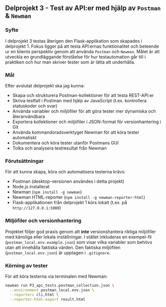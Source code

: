 ## Delprojekt 3 - Test av API:er med hjälp av `Postman` & `Newman`

### Syfte
I delprojekt 3 testas återigen den Flask-applikation som skapades i delprojekt 1. Fokus ligger på att testa API:ernas 
funktionalitet och beteende ur en klients perspektiv genom att använda `Postman` och `Newman`. Målet är att utveckla en 
grundläggande förståelse för hur testautomation går till i praktiken och hur man skriver tester som är lätta att 
underhålla.

### Mål
Efter avslutat delprojekt ska jag kunna:

- Skapa och strukturera Postman-kollektioner för att testa REST-API:er
- Skriva testfall i Postman med hjälp av JavaScript (t.ex. kontrollera statuskoder och svar)
- Använda variabler och miljöfiler för att göra tester mer dynamiska och återanvändbara
- Exportera kollektioner och miljöfiler i JSON-format för versionhantering i Git
- Använda kommandoradsverktyget Newman för att köra tester automatiskt
- Dokumentera och köra tester utanför Postmans GUI
- Tolka och analysera testresultat från Newman

### Förutsättningar

För att kunna skapa, köra och automatisera testerna krävs:

- Postman (desktop-versionen användes i detta projekt)
- Node.js installerat
- Newman (`npm install -g newman`)
- Newman HTML-reporter (`npm install -g newman-reporter-html`)
- Flask-applikationen från delprojekt 1 körs lokalt (t.ex. på `http://127.0.0.1:5000`)

### Miljöfiler och versionhantering

Projektet följer god praxis genom att **inte** versionshantera riktiga miljöfiler med känsliga eller lokala inställningar. 
I stället inkluderas en exempel-fil (`postman_local.env.example.json`) som visar vilka variabler som behövs utan att innehålla faktiska värden. Den faktiska miljöfilen (`postman_local.env.json`) är upptagen i `.gitignore`.

### Körning av tester

För att köra testerna via terminalen med Newman:

```bash
newman run P3_api_tests.postman_collection.json \
  --environment postman_local.env.json \
  --reporters cli,html \
  --reporter-html-export result.html